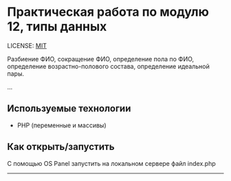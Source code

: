 # Практическая работа по модулю 12, типы данных

LICENSE: [MIT](/license.md)


Разбиение ФИО, сокращение ФИО, определение пола по ФИО, определение возрастно-полового состава, определение идеальной пары.

…

## Используемые технологии

* PHP (переменные и массивы)
 



## Как открыть/запустить

С помощью OS Panel запустить на локальном сервере файл index.php


---